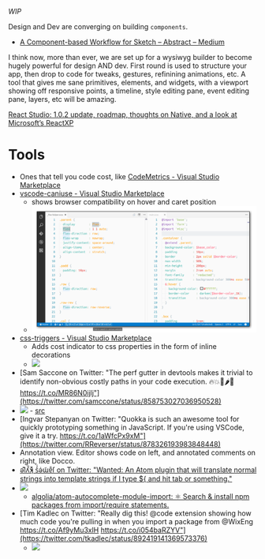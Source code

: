 _WIP_

Design and Dev are converging on building `components`.
- [A Component-based Workflow for Sketch – Abstract – Medium](https://medium.com/goabstract/a-component-based-workflow-for-sketch-6d3556b18d4c)

I think now, more than ever, we are set up for a wysiwyg builder to become hugely powerful for design AND dev. First round is used to structure your app, then drop to code for tweaks, gestures, refinining animations, etc. A tool that gives me sane primitives, elements, and widgets, with a viewport showing off responsive points, a timeline, style editing pane, event editing pane, layers, etc will be amazing.

[React Studio: 1.0.2 update, roadmap, thoughts on Native, and a look at Microsoft’s ReactXP](https://hackernoon.com/react-studio-1-0-2-update-roadmap-thoughts-on-native-and-a-look-at-microsofts-reactxp-b78fc405a676)

# Tools
- Ones that tell you code cost, like [CodeMetrics - Visual Studio Marketplace](https://marketplace.visualstudio.com/items?itemName=kisstkondoros.vscode-codemetrics)
- [vscode-caniuse - Visual Studio Marketplace](https://marketplace.visualstudio.com/items?itemName=agauniyal.vscode-caniuse)
  - shows browser compatibility on hover and caret position
  - ![](https://github.com/agauniyal/vscode-caniuse/raw/master/screenshot.png)
- [css-triggers - Visual Studio Marketplace](https://marketplace.visualstudio.com/items?itemName=kisstkondoros.csstriggers)
  - Adds cost indicator to css properties in the form of inline decorations
  - ![](https://raw.githubusercontent.com/kisstkondoros/csstriggers/master/screenshot.png)
- [Sam Saccone on Twitter: "The perf gutter in devtools makes it trivial to identify non-obvious costly paths in your code execution. 🔥💥💸🌶️🐐 https://t.co/MR86N0ijlj"](https://twitter.com/samccone/status/858753027036950528)
- ![](https://pbs.twimg.com/media/DDGh0oHWsAEw4Td.jpg) - [src](https://twitter.com/Ashley_J_W/status/878661693743783936)
- [Ingvar Stepanyan on Twitter: "Quokka is such an awesome tool for quickly prototyping something in JavaScript. If you're using VSCode, give it a try. https://t.co/1aWfcPx9xM"](https://twitter.com/RReverser/status/878326193983848448)
- Annotation view. Editor shows code on left, and annotated comments on right, like Docco.
- [ǝl͊ʎ̓̏ʞ̄ͧ s̒͑ǝ̇ɯ̃ɐ̐ſ on Twitter: "Wanted: An Atom plugin that will translate normal strings into template strings if I type ${ and hit tab or something."](https://twitter.com/thejameskyle/status/882535449482244096)
- ![](https://camo.githubusercontent.com/53350e9c6d303f60101e1644605fe62f529e45f2/687474703a2f2f672e7265636f726469742e636f2f643576695542385859372e676966)
  - [algolia/atom-autocomplete-module-import: ⚛️ Search & install npm packages from import/require statements.](https://github.com/algolia/atom-autocomplete-module-import)
- [Tim Kadlec on Twitter: "Really dig this! @code extension showing how much code you're pulling in when you import a package from @WixEng https://t.co/Af9yMu3xlH https://t.co/i054baRZYV"](https://twitter.com/tkadlec/status/892419141369573376)
  - ![](https://pbs.twimg.com/media/DGKCQDhVoAAUFnO.jpg)